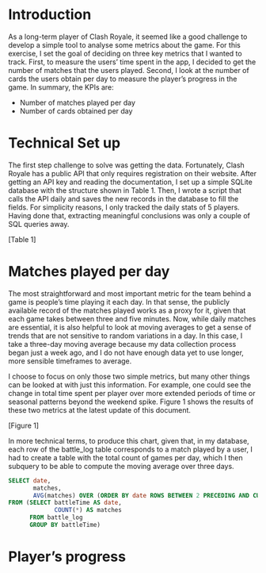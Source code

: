 # Introduction

As a long-term player of Clash Royale, it seemed like a good challenge to develop a simple tool to analyse some metrics about the game.
For this exercise, I set the goal of deciding on three key metrics that I wanted to track. First, to measure the users’ time spent in the app, I decided to get the number of matches that the users played. Second, I look at the number of cards the users obtain per day to measure the player’s progress in the game.
In summary, the KPIs are:

- Number of matches played per day
-	Number of cards obtained per day

# Technical Set up

The first step challenge to solve was getting the data. Fortunately, Clash Royale has a public API that only requires registration on their website. After getting an API key and reading the documentation, I set up a simple SQLite database with the structure shown in Table 1. Then, I wrote a script that calls the API daily and saves the new records in the database to fill the fields. For simplicity reasons, I only tracked the daily stats of 5 players. Having done that, extracting meaningful conclusions was only a couple of SQL queries away.

[Table 1]

# Matches played per day
The most straightforward and most important metric for the team behind a game is people’s time playing it each day. In that sense, the publicly available record of the matches played works as a proxy for it, given that each game takes between three and five minutes. Now, while daily matches are essential, it is also helpful to look at moving averages to get a sense of trends that are not sensitive to random variations in a day. In this case, I take a three-day moving average because my data collection process began just a week ago, and I do not have enough data yet to use longer, more sensible timeframes to average. 

I choose to focus on only those two simple metrics, but many other things can be looked at with just this information. For example, one could see the change in total time spent per player over more extended periods of time or seasonal patterns beyond the weekend spike. Figure 1 shows the results of these two metrics at the latest update of this document.

[Figure 1]

In more technical terms, to produce this chart, given that, in my database, each row of the battle_log table corresponds to a match played by a user, I had to create a table with the total count of games per day, which I then subquery to be able to compute the moving average over three days.

```sql
SELECT date,
       matches,
       AVG(matches) OVER (ORDER BY date ROWS BETWEEN 2 PRECEDING AND CURRENT ROW) AS three_day_mean
FROM (SELECT battleTime AS date,
             COUNT(*) AS matches
      FROM battle_log
      GROUP BY battleTime)
```
# Player’s progress
